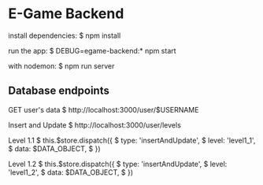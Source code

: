 # E-Game Backend

install dependencies:
  $ npm install

run the app:
  $ DEBUG=egame-backend:* npm start

with nodemon:
  $ npm run server

## Database endpoints

GET user's data
  $ http://localhost:3000/user/$USERNAME

Insert and Update
  $ http://localhost:3000/user/levels

Level 1.1
  $ this.$store.dispatch({
  $   type: 'insertAndUpdate',
  $   level: 'level1_1',
  $   data: $DATA_OBJECT,
  $ })

Level 1.2
  $ this.$store.dispatch({
  $   type: 'insertAndUpdate',
  $   level: 'level1_2',
  $   data: $DATA_OBJECT,
  $ })
